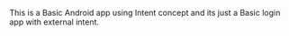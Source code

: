 This is a Basic Android app using Intent concept and its just a Basic login app with external intent.
